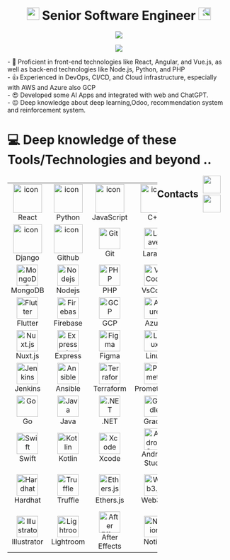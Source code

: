 <h1 align="center">
  <img src="https://media.giphy.com/media/hvRJCLFzcasrR4ia7z/giphy.gif" width="28">
  Senior Software Engineer
  <img src="https://media.giphy.com/media/hvRJCLFzcasrR4ia7z/giphy.gif" style="transform: scaleX(-1);" width="28">
</h1>

<p align="center">
  <img src="https://github.com/devmaster116/devmaster116/blob/main/Logo.gif" />
</p>

<p align="center">
  <a href="https://github.com/DenverCoder1/readme-typing-svg">
    <img src="https://readme-typing-svg.herokuapp.com/?lines=Full-Stack%20Developer;7+%2B%20years%20of%20working%20experience;Being%20passionate%20and%20creative&center=true&width=380&height=45">
  </a>
</p>

<div>
- 🌱 Proficient in front-end technologies like React, Angular, and Vue.js, as well as back-end technologies like Node.js, Python, and PHP<br/>
- 👍 Experienced in DevOps, CI/CD, and Cloud infrastructure, especially with AWS and Azure also GCP<br/>
- 😍 Developed some AI Apps and integrated with web and ChatGPT.<br/>
- 😉 Deep knowledge about deep learning,Odoo, recommendation system and reinforcement system.</br>
</div>

# 💻 Deep knowledge of these Tools/Technologies and beyond ..
<div style="display: flex; align-items: flex-start; align: center">
<table align="center">
  <tr>
    <td align="center" width="96">
        <img src="https://techstack-generator.vercel.app/react-icon.svg" alt="icon" width="65" height="65" />
      <br>React
    </td>
    <td align="center" width="96">
      <a href="#macropower-tech">
        <img src="https://techstack-generator.vercel.app/python-icon.svg" alt="icon" width="65" height="65" />
      </a>
      <br>Python
    </td>
    <td align="center" width="96">
        <img src="https://techstack-generator.vercel.app/js-icon.svg" alt="icon" width="65" height="65" />
      <br>JavaScript
    </td>
    <td align="center" width="96">
        <img src="https://techstack-generator.vercel.app/cpp-icon.svg" alt="icon" width="65" height="65" />
      <br>C++
    </td>
    <td align="center" width="96">
        <img src="https://techstack-generator.vercel.app/webpack-icon.svg" alt="icon" width="65" height="65" />
      <br>Webpack
    </td>
    <td align="center" width="96">
        <img src="https://techstack-generator.vercel.app/mysql-icon.svg" alt="icon" width="65" height="65" />
      <br>MySQL
    </td>
    <td align="center" width="96">
        <img src="https://techstack-generator.vercel.app/ts-icon.svg" alt="icon" width="65" height="65" />
      <br>TypeScript
    </td>
    <td align="center" width="96">
        <img src="https://techstack-generator.vercel.app/aws-icon.svg" alt="icon" width="65" height="65" />
      <br>AWS
    </td>
    <td align="center" width="96">
        <img src="https://techstack-generator.vercel.app/csharp-icon.svg" alt="icon" width="65" height="65" />
      <br>C#
    </td>
  </tr>
  <tr>
  <td align="center" width="96">
        <img src="https://techstack-generator.vercel.app/django-icon.svg" alt="icon" width="65" height="65" />
      <br>Django
    <td align="center" width="96">
        <img src="https://techstack-generator.vercel.app/github-icon.svg" alt="icon" width="65" height="65" />
      <br>Github
    </td>
    <td align="center" width="96"> 
        <img src="https://user-images.githubusercontent.com/25181517/192108372-f71d70ac-7ae6-4c0d-8395-51d8870c2ef0.png" width="48" height="48" alt="Git" />
      <br>Git
    </td>
    <td align="center"  width="96">
        <img src="https://skillicons.dev/icons?i=laravel" width="48" height="48" alt="Laravel" />
      <br>Laravel
    </td>
    <td align="center"  width="96">
        <img src="https://skillicons.dev/icons?i=html" width="48" height="48" alt="HTML5" />
      <br>HTML5
    </td>
    <td align="center" width="96">
        <img src="https://skillicons.dev/icons?i=css" width="48" height="48" alt="css" />
      <br>CSS
    </td>
    <td align="center"  width="96">
        <img src="https://skillicons.dev/icons?i=bootstrap" width="48" height="48" alt="bootstrap" />
      <br>Bootstrap
    </td>
    <td align="center" width="96">
        <img src="https://skillicons.dev/icons?i=tailwind" width="48" height="48" alt="tailwind" />
      <br>Tailwind
    </td>
    <td align="center" width="96">
        <img src="https://skillicons.dev/icons?i=jquery" width="48" height="48" alt="jQuery" />
      <br>jQuery
    </td>
  </tr>
 <tr>
      <td align="center" width="96">
        <img src="https://skillicons.dev/icons?i=mongodb" width="48" height="48" alt="MongoDB" />
      <br>MongoDB
    </td>
        <td align="center" width="96">
        <img src="https://skillicons.dev/icons?i=nodejs" width="48" height="48" alt="Nodejs" />
      <br>Nodejs
      </td>
      </td>
    <td align="center" width="96">
        <img src="https://skillicons.dev/icons?i=php" width="48" height="48" alt="PHP" />
      <br>PHP
    </td>
            <td align="center" width="96">
        <img src="https://skillicons.dev/icons?i=vscode" width="48" height="48" alt="VsCode" />
      <br>VsCode
    </td>
              <td align="center" width="96">
        <img src="https://skillicons.dev/icons?i=wordpress" width="48" height="48" alt="WordPress" />
      <br>WordPress
    </td>
              <td align="center" width="96">
        <img src="https://skillicons.dev/icons?i=vue" width="48" height="48" alt="Vue" />
      <br>Vue
    </td>
              <td align="center" width="96">
        <img src="https://skillicons.dev/icons?i=sass" width="48" height="48" alt="Sass" />
      <br>Sass
    </td>
              <td align="center" width="96">
        <img src="https://skillicons.dev/icons?i=graphql" width="48" height="48" alt="MySQL" />
      <br>GraphQL
    </td>
    <td align="center" width="96">
        <img src="https://skillicons.dev/icons?i=postgres" width="48" height="48" alt="PostgreSQL" />
      <br>PostgreSQL
    </td>
 </tr>
  <tr>
  <td align="center" width="96">
    <img src="https://skillicons.dev/icons?i=flutter" width="48" height="48" alt="Flutter" />
    <br>Flutter
  </td>
  <td align="center" width="96">
    <img src="https://skillicons.dev/icons?i=firebase" width="48" height="48" alt="Firebase" />
    <br>Firebase
  </td>
  <td align="center" width="96">
    <img src="https://skillicons.dev/icons?i=gcp" width="48" height="48" alt="GCP" />
    <br>GCP
  </td>
  <td align="center" width="96">
    <img src="https://skillicons.dev/icons?i=azure" width="48" height="48" alt="Azure" />
    <br>Azure
  </td>
  <td align="center" width="96">
    <img src="https://skillicons.dev/icons?i=kubernetes" width="48" height="48" alt="Kubernetes" />
    <br>Kubernetes
  </td>
  <td align="center" width="96">
    <img src="https://skillicons.dev/icons?i=docker" width="48" height="48" alt="Docker" />
    <br>Docker
  </td>
  <td align="center" width="96">
    <img src="https://skillicons.dev/icons?i=nestjs" width="48" height="48" alt="NestJS" />
    <br>NestJS
  </td>
  <td align="center" width="96">
    <img src="https://skillicons.dev/icons?i=redux" width="48" height="48" alt="Redux" />
    <br>Redux
  </td>
  <td align="center" width="96">
    <img src="https://skillicons.dev/icons?i=nextjs" width="48" height="48" alt="Next.js" />
    <br>Next.js
  </td>
</tr>

<tr>
  <td align="center" width="96">
    <img src="https://skillicons.dev/icons?i=nuxtjs" width="48" height="48" alt="Nuxt.js" />
    <br>Nuxt.js
  </td>
  <td align="center" width="96">
    <img src="https://skillicons.dev/icons?i=express" width="48" height="48" alt="Express.js" />
    <br>Express
  </td>
  <td align="center" width="96">
    <img src="https://skillicons.dev/icons?i=figma" width="48" height="48" alt="Figma" />
    <br>Figma
  </td>
  <td align="center" width="96">
    <img src="https://skillicons.dev/icons?i=linux" width="48" height="48" alt="Linux" />
    <br>Linux
  </td>
  <td align="center" width="96">
    <img src="https://skillicons.dev/icons?i=bash" width="48" height="48" alt="Bash" />
    <br>Bash
  </td>
  <td align="center" width="96">
    <img src="https://skillicons.dev/icons?i=threejs" width="48" height="48" alt="Three.js" />
    <br>Three.js
  </td>
  <td align="center" width="96">
    <img src="https://skillicons.dev/icons?i=blender" width="48" height="48" alt="Blender" />
    <br>Blender
  </td>
  <td align="center" width="96">
    <img src="https://skillicons.dev/icons?i=pytorch" width="48" height="48" alt="PyTorch" />
    <br>PyTorch
  </td>
  <td align="center" width="96">
    <img src="https://skillicons.dev/icons?i=tensorflow" width="48" height="48" alt="TensorFlow" />
    <br>TensorFlow
  </td>
</tr>
<tr>
  <td align="center" width="96">
    <img src="https://skillicons.dev/icons?i=jenkins" width="48" height="48" alt="Jenkins" />
    <br>Jenkins
  </td>
  <td align="center" width="96">
    <img src="https://skillicons.dev/icons?i=ansible" width="48" height="48" alt="Ansible" />
    <br>Ansible
  </td>
  <td align="center" width="96">
    <img src="https://skillicons.dev/icons?i=terraform" width="48" height="48" alt="Terraform" />
    <br>Terraform
  </td>
  <td align="center" width="96">
    <img src="https://skillicons.dev/icons?i=prometheus" width="48" height="48" alt="Prometheus" />
    <br>Prometheus
  </td>
  <td align="center" width="96">
    <img src="https://skillicons.dev/icons?i=grafana" width="48" height="48" alt="Grafana" />
    <br>Grafana
  </td>
  <td align="center" width="96">
    <img src="https://skillicons.dev/icons?i=elasticsearch" width="48" height="48" alt="Elasticsearch" />
    <br>Elasticsearch
  </td>
  <td align="center" width="96">
    <img src="https://skillicons.dev/icons?i=redis" width="48" height="48" alt="Redis" />
    <br>Redis
  </td>
  <td align="center" width="96">
    <img src="https://skillicons.dev/icons?i=ruby" width="48" height="48" alt="Ruby" />
    <br>Ruby
  </td>
  <td align="center" width="96">
    <img src="https://skillicons.dev/icons?i=rails" width="48" height="48" alt="Rails" />
    <br>Rails
  </td>
</tr>

<tr>
  <td align="center" width="96">
    <img src="https://skillicons.dev/icons?i=go" width="48" height="48" alt="Go" />
    <br>Go
  </td>
  <td align="center" width="96">
    <img src="https://skillicons.dev/icons?i=java" width="48" height="48" alt="Java" />
    <br>Java
  </td>
  <td align="center" width="96">
    <img src="https://skillicons.dev/icons?i=dotnet" width="48" height="48" alt=".NET" />
    <br>.NET
  </td>
  <td align="center" width="96">
    <img src="https://skillicons.dev/icons?i=gradle" width="48" height="48" alt="Gradle" />
    <br>Gradle
  </td>
  <td align="center" width="96">
    <img src="https://skillicons.dev/icons?i=maven" width="48" height="48" alt="Maven" />
    <br>Maven
  </td>
  <td align="center" width="96">
    <img src="https://skillicons.dev/icons?i=supabase" width="48" height="48" alt="Supabase" />
    <br>Supabase
  </td>
  <td align="center" width="96">
    <img src="https://skillicons.dev/icons?i=prisma" width="48" height="48" alt="Prisma" />
    <br>Prisma
  </td>
  <td align="center" width="96">
    <img src="https://skillicons.dev/icons?i=fastapi" width="48" height="48" alt="FastAPI" />
    <br>FastAPI
  </td>
  <td align="center" width="96">
    <img src="https://skillicons.dev/icons?i=solidity" width="48" height="48" alt="Solidity" />
    <br>Solidity
  </td>
</tr>
<tr>
  <td align="center" width="96">
    <img src="https://skillicons.dev/icons?i=swift" width="48" height="48" alt="Swift" />
    <br>Swift
  </td>
  <td align="center" width="96">
    <img src="https://skillicons.dev/icons?i=kotlin" width="48" height="48" alt="Kotlin" />
    <br>Kotlin
  </td>
  <td align="center" width="96">
    <img src="https://skillicons.dev/icons?i=xcode" width="48" height="48" alt="Xcode" />
    <br>Xcode
  </td>
  <td align="center" width="96">
    <img src="https://skillicons.dev/icons?i=androidstudio" width="48" height="48" alt="Android Studio" />
    <br>Android Studio
  </td>
  <td align="center" width="96">
    <img src="https://skillicons.dev/icons?i=jest" width="48" height="48" alt="Jest" />
    <br>Jest
  </td>
  <td align="center" width="96">
    <img src="https://skillicons.dev/icons?i=vitest" width="48" height="48" alt="Vitest" />
    <br>Vitest
  </td>
  <td align="center" width="96">
    <img src="https://skillicons.dev/icons?i=cypress" width="48" height="48" alt="Cypress" />
    <br>Cypress
  </td>
  <td align="center" width="96">
    <img src="https://skillicons.dev/icons?i=mocha" width="48" height="48" alt="Mocha" />
    <br>Mocha
  </td>
  <td align="center" width="96">
    <img src="https://skillicons.dev/icons?i=selenium" width="48" height="48" alt="Selenium" />
    <br>Selenium
  </td>
</tr>

<tr>
  <td align="center" width="96">
    <img src="https://skillicons.dev/icons?i=hardhat" width="48" height="48" alt="Hardhat" />
    <br>Hardhat
  </td>
  <td align="center" width="96">
    <img src="https://skillicons.dev/icons?i=truffle" width="48" height="48" alt="Truffle" />
    <br>Truffle
  </td>
  <td align="center" width="96">
    <img src="https://skillicons.dev/icons?i=ethers" width="48" height="48" alt="Ethers.js" />
    <br>Ethers.js
  </td>
  <td align="center" width="96">
    <img src="https://skillicons.dev/icons?i=web3" width="48" height="48" alt="Web3.js" />
    <br>Web3.js
  </td>
  <td align="center" width="96">
    <img src="https://skillicons.dev/icons?i=metamask" width="48" height="48" alt="MetaMask" />
    <br>MetaMask
  </td>
  <td align="center" width="96">
    <img src="https://skillicons.dev/icons?i=figma" width="48" height="48" alt="Figma" />
    <br>Figma
  </td>
  <td align="center" width="96">
    <img src="https://skillicons.dev/icons?i=canva" width="48" height="48" alt="Canva" />
    <br>Canva
  </td>
  <td align="center" width="96">
    <img src="https://skillicons.dev/icons?i=adobexd" width="48" height="48" alt="Adobe XD" />
    <br>Adobe XD
  </td>
  <td align="center" width="96">
    <img src="https://cdn.jsdelivr.net/gh/devicons/devicon/icons/photoshop/photoshop-plain.svg" width="48" height="48" alt="Photoshop" />
    <br>Photoshop
  </td>
</tr>

<tr>
  <td align="center" width="96">
    <img src="https://cdn.jsdelivr.net/gh/devicons/devicon/icons/illustrator/illustrator-plain.svg" width="48" height="48" alt="Illustrator" />
    <br>Illustrator
  </td>
  <td align="center" width="96">
    <img src="https://cdn.jsdelivr.net/gh/devicons/devicon/icons/lightroom/lightroom-plain.svg" width="48" height="48" alt="Lightroom" />
    <br>Lightroom
  </td>
  <td align="center" width="96">
    <img src="https://cdn.jsdelivr.net/gh/devicons/devicon/icons/aftereffects/aftereffects-plain.svg" width="48" height="48" alt="After Effects" />
    <br>After Effects
  </td>
  <td align="center" width="96">
    <img src="https://skillicons.dev/icons?i=notion" width="48" height="48" alt="Notion" />
    <br>Notion
  </td>
  <td align="center" width="96">
    <img src="https://skillicons.dev/icons?i=slack" width="48" height="48" alt="Slack" />
    <br>Slack
  </td>
  <td align="center" width="96">
    <img src="https://skillicons.dev/icons?i=postman" width="48" height="48" alt="Postman" />
    <br>Postman
  </td>
  <td align="center" width="96">
    <img src="https://skillicons.dev/icons?i=insomnia" width="48" height="48" alt="Insomnia" />
    <br>Insomnia
  </td>
  <td align="center" width="96">
    <img src="https://skillicons.dev/icons?i=sentry" width="48" height="48" alt="Sentry" />
    <br>Sentry
  </td>
  <td align="center" width="96">
    <img src="https://skillicons.dev/icons?i=mixpanel" width="48" height="48" alt="Mixpanel" />
    <br>Mixpanel
  </td>
</tr>

</table>
<br><br>

## Contacts
  <div align="center"> 
  <a href="https://join.skype.com/invite/vO1o23iMx0hN" target="_blank" rel="noopener noreferrer"><img src="https://img.icons8.com/color/2x/skype.png"  width="40" /></a>
  &nbsp;&nbsp;
  <a href="https://t.me/Miracle0322" target="_blank" rel="noopener noreferrer"><img src="https://img.icons8.com/color/2x/telegram-app.png"  width="40" /></a>
  &nbsp;&nbsp;
 
</div>
